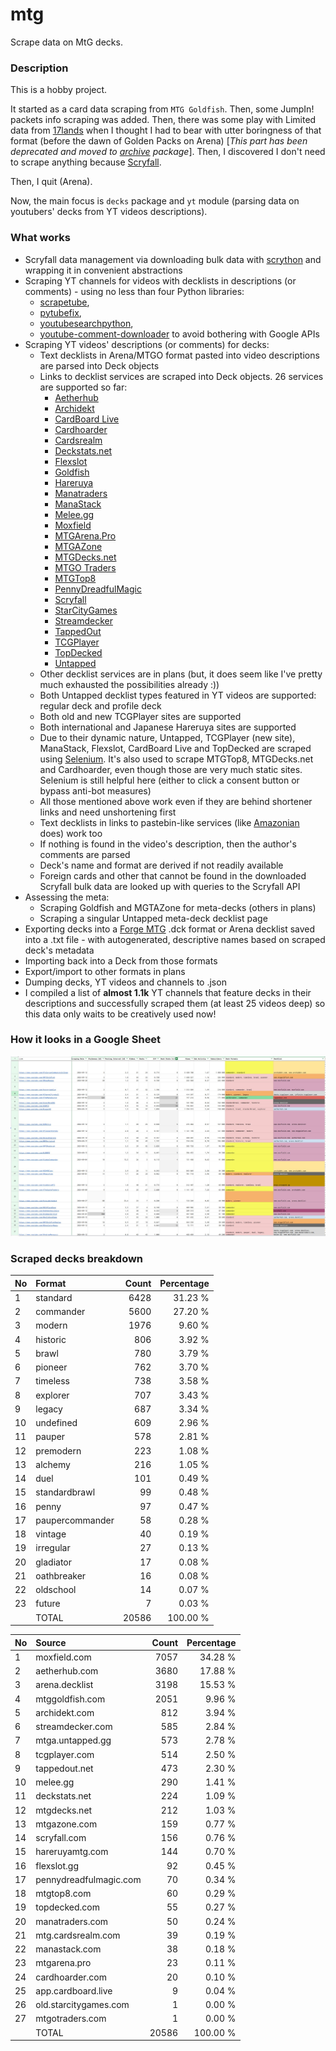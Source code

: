 # mtg
Scrape data on MtG decks.

### Description

This is a hobby project.

It started as a card data scraping from `MTG Goldfish`. Then, some JumpIn! packets info scraping 
was added. Then, there was some play with Limited data from [17lands](https://www.17lands.com) when 
I thought I had to bear with utter boringness of that format (before the dawn of Golden Packs on 
Arena) [_This part has been deprecated and moved to [archive](https://github.com/z33kz33k/mtg/tree/2d5eb0c758953d38ac51840ed3e49c2c25b4fe91/mtgcards/archive) package_]. Then, I discovered I 
don't need to scrape anything because [Scryfall](https://scryfall.com).

Then, I quit (Arena).

Now, the main focus is `decks` package and `yt` module (parsing data on youtubers' decks from YT videos 
descriptions).

### What works

* Scryfall data management via downloading bulk data with 
  [scrython](https://github.com/NandaScott/Scrython) and wrapping it in convenient abstractions
* Scraping YT channels for videos with decklists in descriptions (or comments) - using no less than 
  four Python libraries: 
    * [scrapetube](https://github.com/dermasmid/scrapetube),
    * [pytubefix](https://github.com/JuanBindez/pytubefix),
    * [youtubesearchpython](https://github.com/alexmercerind/youtube-search-python), 
    * [youtube-comment-downloader](https://github.com/egbertbouman/youtube-comment-downloader) 
  to avoid bothering with Google APIs
* Scraping YT videos' descriptions (or comments) for decks:    
    * Text decklists in Arena/MTGO format pasted into video descriptions are parsed into Deck objects
    * Links to decklist services are scraped into Deck objects. 26 services are supported so far:
        * [Aetherhub](https://aetherhub.com)
        * [Archidekt](https://archidekt.com)
        * [CardBoard Live](https://cardboard.live)
        * [Cardhoarder](https://www.cardhoarder.com)
        * [Cardsrealm](https://mtg.cardsrealm.com/en-us/)
        * [Deckstats.net](https://deckstats.net)
        * [Flexslot](https://flexslot.gg)
        * [Goldfish](https://www.mtggoldfish.com)
        * [Hareruya](https://www.hareruyamtg.com/en/)
        * [Manatraders](https://www.manatraders.com)
        * [ManaStack](https://manastack.com/home)
        * [Melee.gg](https://melee.gg)
        * [Moxfield](https://www.moxfield.com)
        * [MTGArena.Pro](https://mtgarena.pro)
        * [MTGAZone](https://mtgazone.com)
        * [MTGDecks.net](https://mtgdecks.net)
        * [MTGO Traders](https://www.mtgotraders.com/store/index.html)
        * [MTGTop8](https://mtgtop8.com/index)
        * [PennyDreadfulMagic](https://pennydreadfulmagic.com)
        * [Scryfall](https://scryfall.com)
        * [StarCityGames](https://starcitygames.com)
        * [Streamdecker](https://www.streamdecker.com/landing)
        * [TappedOut](https://tappedout.net)
        * [TCGPlayer](https://infinite.tcgplayer.com)
        * [TopDecked](https://www.topdecked.com)
        * [Untapped](https://mtga.untapped.gg) 
    * Other decklist services are in plans (but, it does seem like I've pretty much exhausted the 
      possibilities already :))
    * Both Untapped decklist types featured in YT videos are supported: regular deck and profile deck
    * Both old and new TCGPlayer sites are supported
    * Both international and Japanese Hareruya sites are supported 
    * Due to their dynamic nature, Untapped, TCGPlayer (new site), ManaStack, Flexslot, CardBoard Live 
      and TopDecked are scraped using [Selenium](https://github.com/SeleniumHQ/Selenium). It's also used to scrape MTGTop8, MTGDecks.net and 
      Cardhoarder, even though those are very much static sites. Selenium is still helpful here 
      (either to click a consent button or bypass anti-bot measures)
    * All those mentioned above work even if they are behind shortener links and need unshortening first
    * Text decklists in links to pastebin-like services (like [Amazonian](https://www.youtube.com/@Amazonian) does) work too
    * If nothing is found in the video's description, then the author's comments are parsed
    * Deck's name and format are derived if not readily available
    * Foreign cards and other that cannot be found in the downloaded Scryfall bulk data are looked 
      up with queries to the Scryfall API
* Assessing the meta:
    * Scraping Goldfish and MGTAZone for meta-decks (others in plans)
    * Scraping a singular Untapped meta-deck decklist page
* Exporting decks into a [Forge MTG](https://github.com/Card-Forge/forge) .dck format or Arena 
  decklist saved into a .txt file - with autogenerated, descriptive names based on scraped deck's 
  metadata
* Importing back into a Deck from those formats
* Export/import to other formats in plans
* Dumping decks, YT videos and channels to .json
* I compiled a list of **almost 1.1k** YT channels that feature decks in their descriptions and successfully 
  scraped them (at least 25 videos deep) so this data only waits to be creatively used now!

### How it looks in a Google Sheet
![Most popular channels](assets/channels.jpg)

### Scraped decks breakdown
| No | Format | Count | Percentage |
|:---|:-----|------:|-----------:|
| 1  | standard        | 6428 |    31.23 % |
| 2  | commander       | 5600 |    27.20 % |
| 3  | modern          | 1976 |     9.60 % |
| 4  | historic        |  806 |     3.92 % |
| 5  | brawl           |  780 |     3.79 % |
| 6  | pioneer         |  762 |     3.70 % |
| 7  | timeless        |  738 |     3.58 % |
| 8  | explorer        |  707 |     3.43 % |
| 9  | legacy          |  687 |     3.34 % |
| 10 | undefined       |  609 |     2.96 % |
| 11 | pauper          |  578 |     2.81 % |
| 12 | premodern       |  223 |     1.08 % |
| 13 | alchemy         |  216 |     1.05 % |
| 14 | duel            |  101 |     0.49 % |
| 15 | standardbrawl   |   99 |     0.48 % |
| 16 | penny           |   97 |     0.47 % |
| 17 | paupercommander |   58 |     0.28 % |
| 18 | vintage         |   40 |     0.19 % |
| 19 | irregular       |   27 |     0.13 % |
| 20 | gladiator       |   17 |     0.08 % |
| 21 | oathbreaker     |   16 |     0.08 % |
| 22 | oldschool       |   14 |     0.07 % |
| 23 | future          |    7 |     0.03 % |
|  | TOTAL           | 20586 | 100.00 %|

| No | Source | Count | Percentage |
|:---|:-----|------:|-----------:|
| 1  | moxfield.com           | 7057 |    34.28 % |
| 2  | aetherhub.com          | 3680 |    17.88 % |
| 3  | arena.decklist         | 3198 |    15.53 % |
| 4  | mtggoldfish.com        | 2051 |     9.96 % |
| 5  | archidekt.com          |  812 |     3.94 % |
| 6  | streamdecker.com       |  585 |     2.84 % |
| 7  | mtga.untapped.gg       |  573 |     2.78 % |
| 8  | tcgplayer.com          |  514 |     2.50 % |
| 9  | tappedout.net          |  473 |     2.30 % |
| 10 | melee.gg               |  290 |     1.41 % |
| 11 | deckstats.net          |  224 |     1.09 % |
| 12 | mtgdecks.net           |  212 |     1.03 % |
| 13 | mtgazone.com           |  159 |     0.77 % |
| 14 | scryfall.com           |  156 |     0.76 % |
| 15 | hareruyamtg.com        |  144 |     0.70 % |
| 16 | flexslot.gg            |   92 |     0.45 % |
| 17 | pennydreadfulmagic.com |   70 |     0.34 % |
| 18 | mtgtop8.com            |   60 |     0.29 % |
| 19 | topdecked.com          |   55 |     0.27 % |
| 20 | manatraders.com        |   50 |     0.24 % |
| 21 | mtg.cardsrealm.com     |   39 |     0.19 % |
| 22 | manastack.com          |   38 |     0.18 % |
| 23 | mtgarena.pro           |   23 |     0.11 % |
| 24 | cardhoarder.com        |   20 |     0.10 % |
| 25 | app.cardboard.live     |    9 |     0.04 % |
| 26 | old.starcitygames.com  |    1 |     0.00 % |
| 27 | mtgotraders.com        |    1 |     0.00 % |
|  | TOTAL                  | 20586 | 100.00 %|
